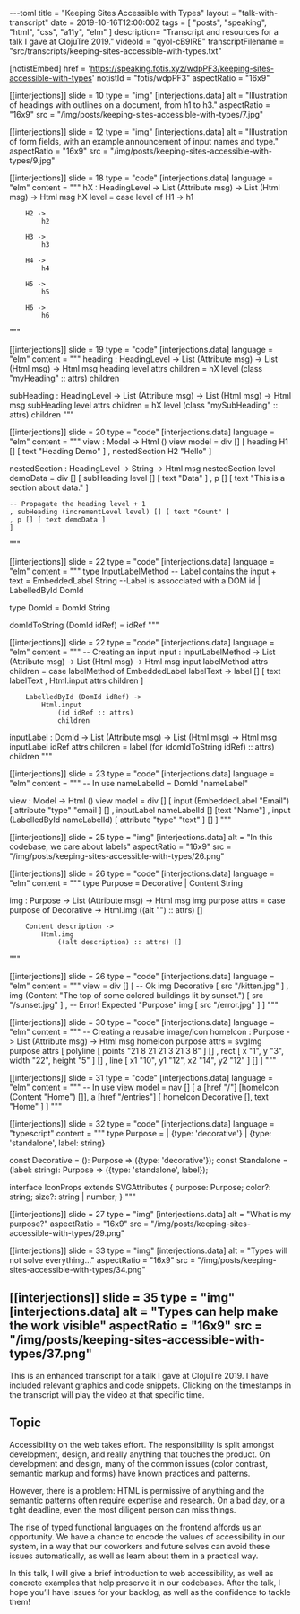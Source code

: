 ---toml
title = "Keeping Sites Accessible with Types"
layout = "talk-with-transcript"
date = 2019-10-16T12:00:00Z
tags = [
  "posts",
  "speaking",
  "html",
  "css",
  "a11y",
  "elm"
]
description= "Transcript and resources for a talk I gave at ClojuTre 2019."
videoId = "qyol-cB9IRE"
transcriptFilename = "src/transcripts/keeping-sites-accessible-with-types.txt"

[notistEmbed]
href = 'https://speaking.fotis.xyz/wdpPF3/keeping-sites-accessible-with-types'
notistId = "fotis/wdpPF3"
aspectRatio = "16x9"

[[interjections]]
slide = 10
type = "img"
  [interjections.data]
  alt = "Illustration of headings with outlines on a document, from h1 to h3."
  aspectRatio = "16x9"
  src = "/img/posts/keeping-sites-accessible-with-types/7.jpg"

[[interjections]]
slide = 12
type = "img"
  [interjections.data]
  alt = "Illustration of form fields, with an example announcement of input names and type."
  aspectRatio = "16x9"
  src = "/img/posts/keeping-sites-accessible-with-types/9.jpg"

[[interjections]]
slide = 18
type = "code"
  [interjections.data]
  language = "elm"
  content = """
hX : HeadingLevel -> List (Attribute msg) -> List (Html msg) -> Html msg
hX level =
    case level of
        H1 ->
            h1

        H2 ->
            h2

        H3 ->
            h3

        H4 ->
            h4

        H5 ->
            h5

        H6 ->
            h6
"""

[[interjections]]
slide = 19
type = "code"
  [interjections.data]
  language = "elm"
  content = """
heading : HeadingLevel -> List (Attribute msg) -> List (Html msg) -> Html msg
heading level attrs children =
    hX level (class "myHeading" :: attrs) children


subHeading : HeadingLevel -> List (Attribute msg) -> List (Html msg) -> Html msg
subHeading level attrs children =
    hX level (class "mySubHeading" :: attrs) children
"""

[[interjections]]
slide = 20
type = "code"
  [interjections.data]
  language = "elm"
  content = """
view : Model -> Html ()
view model =
  div []
    [ heading H1 [] [ text "Heading Demo" ]
    , nestedSection H2 "Hello"
    ]   

nestedSection : HeadingLevel -> String -> Html msg
nestedSection level demoData =
  div []
    [ subHeading level [] [ text "Data" ]
    , p [] [ text "This is a section about data." ]
    
    -- Propagate the heading level + 1
    , subHeading (incrementLevel level) [] [ text "Count" ]
    , p [] [ text demoData ]
    ]
"""

[[interjections]]
slide = 22
type = "code"
  [interjections.data]
  language = "elm"
  content = """
type
  InputLabelMethod
  -- Label contains the input + text
  = EmbeddedLabel String
  --Label is assocciated with a DOM id
  | LabelledById DomId


type DomId
    = DomId String


domIdToString (DomId idRef) =
    idRef
"""

[[interjections]]
slide = 22
type = "code"
  [interjections.data]
  language = "elm"
  content = """
-- Creating an input
input : InputLabelMethod -> List (Attribute msg) -> List (Html msg) -> Html msg
input labelMethod attrs children =
    case labelMethod of
        EmbeddedLabel labelText ->
            label []
                [ text labelText
                , Html.input attrs children
                ]

        LabelledById (DomId idRef) ->
            Html.input
                (id idRef :: attrs)
                children


inputLabel : DomId -> List (Attribute msg) -> List (Html msg) -> Html msg
inputLabel idRef attrs children =
    label (for (domIdToString idRef) :: attrs) children
"""

[[interjections]]
slide = 23
type = "code"
  [interjections.data]
  language = "elm"
  content = """
-- In use
nameLabelId =
  DomId "nameLabel"

view : Model -> Html ()
view model =
  div []
    [ input (EmbeddedLabel "Email") [ attribute "type" "email ] []
    , inputLabel nameLabelId [] [text "Name"]
    , input (LabelledById nameLabelId) [ attribute "type" "text" ] []
    ]
"""

[[interjections]]
slide = 25
type = "img"
  [interjections.data]
  alt = "In this codebase, we care about labels"
  aspectRatio = "16x9"
  src = "/img/posts/keeping-sites-accessible-with-types/26.png"

[[interjections]]
slide = 26
type = "code"
  [interjections.data]
  language = "elm"
  content = """
type Purpose
    = Decorative
    | Content String


img : Purpose -> List (Attribute msg) -> Html msg
img purpose attrs =
    case purpose of
        Decorative ->
            Html.img 
            	((alt "") :: attrs) []

        Content description ->
            Html.img 
            	((alt description) :: attrs) []
"""

[[interjections]]
slide = 26
type = "code"
  [interjections.data]
  language = "elm"
  content = """
view =
    div []
        [ -- Ok
          img Decorative [ src "/kitten.jpg" ]
        , img (Content "The top of some colored buildings lit by sunset.") [ src "/sunset.jpg" ]
        , -- Error! Expected "Purpose"
          img [ src "/error.jpg" ]
        ]
"""

[[interjections]]
slide = 30
type = "code"
  [interjections.data]
  language = "elm"
  content = """
-- Creating a reusable image/icon
homeIcon : Purpose -> List (Attribute msg) -> Html msg
homeIcon purpose attrs =
    svgImg purpose attrs 
        [ polyline [ points "21 8 21 21 3 21 3 8" ] []
        , rect [ x "1", y "3", width "22", height "5" ] []
        , line [ x1 "10", y1 "12", x2 "14", y2 "12" ] []
        ]
"""

[[interjections]]
slide = 31
type = "code"
  [interjections.data]
  language = "elm"
  content = """
-- In use
view model =
    nav [] [
      a [href "/"] [homeIcon (Content "Home") []],
      a [href "/entries"] [
        homeIcon Decorative [], 
        text "Home"
     ]
    ]
"""

[[interjections]]
slide = 32
type = "code"
  [interjections.data]
  language = "typescript"
  content = """
type Purpose =
  | {type: 'decorative'}
  | {type: 'standalone', label: string}

const Decorative = (): Purpose => ({type: 'decorative'});
const Standalone = (label: string): Purpose => ({type: 'standalone', label});

interface IconProps extends SVGAttributes<SVGElement> {
  purpose: Purpose;
  color?: string;
  size?: string | number;
}
"""

[[interjections]]
slide = 27
type = "img"
  [interjections.data]
  alt = "What is my purpose?"
  aspectRatio = "16x9"
  src = "/img/posts/keeping-sites-accessible-with-types/29.png"

[[interjections]]
slide = 33
type = "img"
  [interjections.data]
  alt = "Types will not solve everything..."
  aspectRatio = "16x9"
  src = "/img/posts/keeping-sites-accessible-with-types/34.png"

[[interjections]]
slide = 35
type = "img"
  [interjections.data]
  alt = "Types can help make the work visible"
  aspectRatio = "16x9"
  src = "/img/posts/keeping-sites-accessible-with-types/37.png"
---

This is an enhanced transcript for a talk I gave at ClojuTre 2019. I have included relevant graphics and code snippets. Clicking on the timestamps in the transcript will play the video at that specific time.

## Topic

Accessibility on the web takes effort. The responsibility is split amongst development, design, and really anything that touches the product. On development and design, many of the common issues (color contrast, semantic markup and forms) have known practices and patterns.

However, there is a problem: HTML is permissive of anything and the semantic patterns often require expertise and research. On a bad day, or a tight deadline, even the most diligent person can miss things.

The rise of typed functional languages on the frontend affords us an opportunity. We have a chance to encode the values of accessibility in our system, in a way that our coworkers and future selves can avoid these issues automatically, as well as learn about them in a practical way.

In this talk, I will give a brief introduction to web accessibility, as well as concrete examples that help preserve it in our codebases. After the talk, I hope you’ll have issues for your backlog, as well as the confidence to tackle them!
